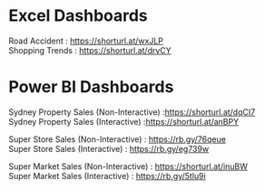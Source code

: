 # Excel Dashboards
Road Accident    : https://shorturl.at/wxJLP  
Shopping Trends  : https://shorturl.at/drvCY

# Power BI Dashboards
Sydney Property Sales (Non-Interactive)  :https://shorturl.at/dqCI7  
Sydney Property Sales (Interactive)      :https://shorturl.at/anBPY

Super Store Sales (Non-Interactive)  : https://rb.gy/76qeue   
Super Store Sales (Interactive)      : https://rb.gy/eg739w

Super Market Sales (Non-Interactive)  : https://shorturl.at/inuBW    
Super Market Sales (Interactive)      : https://rb.gy/5tlu9i
